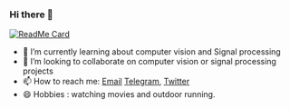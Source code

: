 ### Hi there 👋


<!--- **mhmoslemi2338/mhmoslemi2338** is a ✨ _special_ ✨ repository because its `README.md` (this file) appears on your GitHub profile.--->

[![ReadMe Card](https://github-readme-stats.vercel.app/api?username=mhmoslemi2338&show_icons=true)](https://github.com/mhmoslemi2338/mhmoslemi2338)


- 🌱 I’m currently learning about computer vision and Signal processing
- 👯 I’m looking to collaborate on computer vision or signal processing projects
- 📫 How to reach me: [Email](mailto:mhmoslemi2338@gmail.com) [Telegram](https://t.me/mohammad_moslemi0), [Twitter](https://twitter.com/somerandomcharr) 
- 😄 Hobbies : watching movies and outdoor running. 





